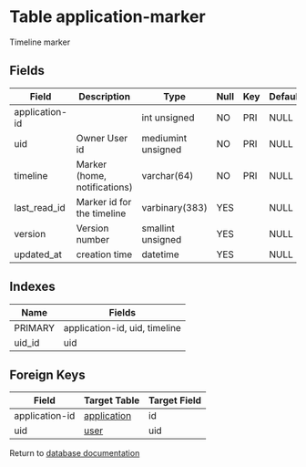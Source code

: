 Table application-marker
===========

Timeline marker

Fields
------

| Field          | Description                  | Type               | Null | Key | Default | Extra |
| -------------- | ---------------------------- | ------------------ | ---- | --- | ------- | ----- |
| application-id |                              | int unsigned       | NO   | PRI | NULL    |       |
| uid            | Owner User id                | mediumint unsigned | NO   | PRI | NULL    |       |
| timeline       | Marker (home, notifications) | varchar(64)        | NO   | PRI | NULL    |       |
| last_read_id   | Marker id for the timeline   | varbinary(383)     | YES  |     | NULL    |       |
| version        | Version number               | smallint unsigned  | YES  |     | NULL    |       |
| updated_at     | creation time                | datetime           | YES  |     | NULL    |       |

Indexes
------------

| Name    | Fields                        |
| ------- | ----------------------------- |
| PRIMARY | application-id, uid, timeline |
| uid_id  | uid                           |

Foreign Keys
------------

| Field | Target Table | Target Field |
|-------|--------------|--------------|
| application-id | [application](help/database/db_application) | id |
| uid | [user](help/database/db_user) | uid |

Return to [database documentation](help/database)
